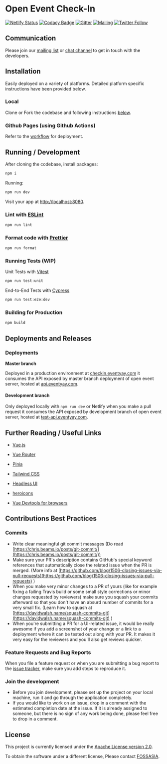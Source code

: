 # Open Event Check-In

[![Netlify Status](https://api.netlify.com/api/v1/badges/7456234f-3254-4395-8cd8-67979322e555/deploy-status)](https://app.netlify.com/sites/open-event-checkin/deploys)
[![Codacy Badge](https://app.codacy.com/project/badge/Grade/3583a71b83d94d388e1d8dd087f2b861)](https://app.codacy.com/gh/fossasia/open-event-checkin/dashboard?utm_source=gh&utm_medium=referral&utm_content=&utm_campaign=Badge_grade)
[![Gitter](https://img.shields.io/badge/chat-on%20gitter-ff006f.svg?style=flat-square)](https://gitter.im/fossasia/open-event-frontend)
[![Mailing](https://img.shields.io/badge/Mailing-List-red.svg)](https://groups.google.com/forum/#!forum/open-event)
[![Twitter Follow](https://img.shields.io/twitter/follow/eventyay.svg?style=social&label=Follow&maxAge=2592000?style=flat-square)](https://twitter.com/eventyay)

## Communication
Please join our [mailing list](https://groups.google.com/forum/#!forum/open-event) or [chat channel](https://gitter.im/fossasia/open-event-frontend) to get in touch with the developers.

## Installation
Easily deployed on a variety of platforms. Detailed platform specific instructions have been provided below.

### Local
Clone or Fork the codebase and following instructions [below](#running--development).

### Github Pages (using Github Actions)
Refer to the [workflow](https://github.com/fossasia/open-event-checkin/tree/development/.github/workflows) for deployment.

## Running / Development

After cloning the codebase, install packages:
```sh
npm i
```

Running:

```sh
npm run dev
```
Visit your app at [http://localhost:8080](http://localhost:8080).

### Lint with [ESLint](https://eslint.org/)

```sh
npm run lint
```

### Format code with [Prettier](https://prettier.io/)

```sh
npm run format
```

### Running Tests (WIP)

Unit Tests with [Vitest](https://vitest.dev/)
```sh
npm run test:unit
```

End-to-End Tests with [Cypress](https://www.cypress.io/)
```sh
npm run test:e2e:dev
```

### Building for Production

```sh
npm build
```

## Deployments and Releases

### Deployments

**Master branch**

Deployed in a production environment at [checkin.eventyay.com](https://checkin.eventyay.com) it consumes the API exposed by master branch deployment of open event server, hosted at [api.eventyay.com](https://api.eventyay.com).

#### Development branch

Only deployed locally with `npm run dev` or Netlify when you make a pull request it consumes the API exposed by development branch of open event server, hosted at [test-api.eventyay.com](https://test-api.eventyay.com).

## Further Reading / Useful Links

  - [Vue.js](https://vuejs.org/)

  - [Vue Router](https://router.vuejs.org/)

  - [Pinia](https://pinia.vuejs.org/)
  
  - [Tailwind CSS](https://tailwindcss.com/)

  - [Headless UI](https://headlessui.com/)

  - [heroicons](https://heroicons.com/)

  - [Vue Devtools for browsers](https://devtools.vuejs.org/guide/installation.html)


## Contributions Best Practices

### Commits

  - Write clear meaningful git commit messages (Do read [https://chris.beams.io/posts/git-commit/](https://chris.beams.io/posts/git-commit/))
  - Make sure your PR's description contains GitHub's special keyword references that automatically close the related issue when the PR is merged. (More info at [https://github.com/blog/1506-closing-issues-via-pull-requests](https://github.com/blog/1506-closing-issues-via-pull-requests) )
  - When you make very minor changes to a PR of yours (like for example fixing a failing Travis build or some small style corrections or minor changes requested by reviewers) make sure you squash your commits afterward so that you don't have an absurd number of commits for a very small fix. (Learn how to squash at [https://davidwalsh.name/squash-commits-git](https://davidwalsh.name/squash-commits-git) )
  - When you're submitting a PR for a UI-related issue, it would be really awesome if you add a screenshot of your change or a link to a deployment where it can be tested out along with your PR. It makes it very easy for the reviewers and you'll also get reviews quicker.

### Feature Requests and Bug Reports

When you file a feature request or when you are submitting a bug report to the [issue tracker](https://github.com/fossasia/open-event-checkin/issues), make sure you add steps to reproduce it.

### Join the development

  - Before you join development, please set up the project on your local machine, run it and go through the application completely.
  - If you would like to work on an issue, drop in a comment with the estimated completion date at the issue. If it is already assigned to someone, but there is no sign of any work being done, please feel free to drop in a comment.

## License

This project is currently licensed under the [Apache License version 2.0](LICENSE).

To obtain the software under a different license, Please contact [FOSSASIA](https://blog.fossasia.org/contact/).
